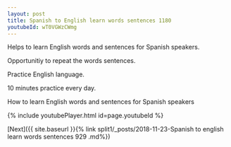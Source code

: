 ```yaml
---
layout: post
title: Spanish to English learn words sentences 1180 
youtubeId: wT0VGWzCWmg
---
```

 
 
Helps to learn English words and sentences for Spanish speakers.

Opportunitiy to repeat the words sentences. 

Practice English language. 
 
10 minutes practice every day. 
 
How to learn English words and sentences for Spanish speakers 
 
{% include youtubePlayer.html id=page.youtubeId %}
 
 
[Next]({{ site.baseurl }}{% link  split1/_posts/2018-11-23-Spanish to english learn words sentences 929 .md%})
 
